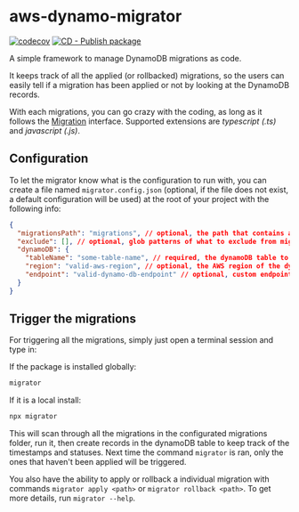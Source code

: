 # aws-dynamo-migrator

[![codecov](https://codecov.io/gh/theoxtillpos/aws-dynamo-migrator/branch/main/graph/badge.svg?token=60ILZZYZ6R)](https://codecov.io/gh/theoxtillpos/aws-dynamo-migrator)
[![CD - Publish package](https://github.com/theoxtillpos/aws-dynamo-migrator/actions/workflows/cd-publish-package.yml/badge.svg)](https://github.com/theoxtillpos/aws-dynamo-migrator/actions/workflows/cd-publish-package.yml)

A simple framework to manage DynamoDB migrations as code.

It keeps track of all the applied (or rollbacked) migrations, so the users can easily tell if a migration has been applied or not by looking at the DynamoDB records.

With each migrations, you can go crazy with the coding, as long as it follows the [Migration](https://github.com/theoxtillpos/aws-dynamo-migrator/blob/5b7827716b9f2dfb1bc0b45f1f93b346fccd2f62/src/types.ts#L1) interface. Supported extensions are _typescript (.ts)_ and _javascript (.js)_.

## Configuration

To let the migrator know what is the configuration to run with, you can create a file named `migrator.config.json` (optional, if the file does not exist, a default configuration will be used) at the root of your project with the following info:

```json
{
  "migrationsPath": "migrations", // optional, the path that contains all your migration implementations, default to "migrations"
  "exclude": [], // optional, glob patterns of what to exclude from migrations scanning
  "dynamoDB": {
    "tableName": "some-table-name", // required, the dynamoDB table to point to, can be overridden with DYNAMODB_TABLE_NAME env
    "region": "valid-aws-region", // optional, the AWS region of the dynamoDB table, can be overridden with AWS_REGION env
    "endpoint": "valid-dynamo-db-endpoint" // optional, custom endpoint for dynamoDB table, can be overridden with DYNAMODB_TABLE_ENDPOINT env
  }
}
```

## Trigger the migrations

For triggering all the migrations, simply just open a terminal session and type in:

If the package is installed globally:

```bash
migrator
```

If it is a local install:

```bash
npx migrator
```

This will scan through all the migrations in the configurated migrations folder, run it, then create records in the dynamoDB table to keep track of the timestamps and statuses. Next time the command `migrator` is ran, only the ones that haven't been applied will be triggered.

You also have the ability to apply or rollback a individual migration with commands `migrator apply <path>` or `migrator rollback <path>`. To get more details, run `migrator --help`.
